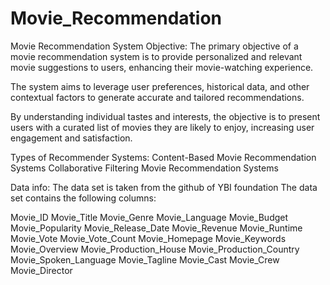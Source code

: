 # Movie_Recommendation

Movie Recommendation System
Objective:
The primary objective of a movie recommendation system is to provide personalized and relevant movie suggestions to users, enhancing their movie-watching experience.

The system aims to leverage user preferences, historical data, and other contextual factors to generate accurate and tailored recommendations.

By understanding individual tastes and interests, the objective is to present users with a curated list of movies they are likely to enjoy, increasing user engagement and satisfaction.

Types of Recommender Systems:
Content-Based Movie Recommendation Systems
Collaborative Filtering Movie Recommendation Systems

Data info:
The data set is taken from the github of YBI foundation
The data set contains the following columns:

Movie_ID
Movie_Title
Movie_Genre
Movie_Language
Movie_Budget
Movie_Popularity
Movie_Release_Date
Movie_Revenue
Movie_Runtime
Movie_Vote
Movie_Vote_Count
Movie_Homepage
Movie_Keywords
Movie_Overview
Movie_Production_House
Movie_Production_Country
Movie_Spoken_Language
Movie_Tagline
Movie_Cast
Movie_Crew
Movie_Director
